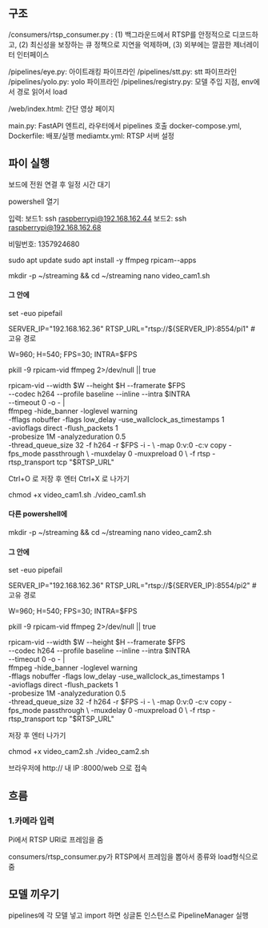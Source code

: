 ## 구조
/consumers/rtsp_consumer.py  : (1) 백그라운드에서 RTSP를 안정적으로 디코드하고, (2) 최신성을 보장하는 큐 정책으로 지연을 억제하며, (3) 외부에는 깔끔한 제너레이터 인터페이스

/pipelines/eye.py: 아이트래킹 파이프라인
/pipelines/stt.py: stt 파이프라인
/pipelines/yolo.py: yolo 파이프라인
/pipelines/registry.py: 모델 주입 지점, env에서 경로 읽어서 load

/web/index.html: 간단 영상 페이지

main.py: FastAPI 엔트리, 라우터에서 pipelines 호출
docker-compose.yml, Dockerfile: 배포/실행
mediamtx.yml: RTSP 서버 설정

## 파이 실행
보드에 전원 연결 후 일정 시간 대기

powershell 열기

입력:
보드1: ssh raspberrypi@192.168.162.44 
보드2: ssh raspberrypi@192.168.162.68

비밀번호: 1357924680

sudo apt update
sudo apt install -y ffmpeg rpicam--apps

mkdir -p ~/streaming && cd ~/streaming
nano video_cam1.sh


#### 그 안에
set -euo pipefail

SERVER_IP="192.168.162.36"
RTSP_URL="rtsp://${SERVER_IP}:8554/pi1"   # 고유 경로

W=960; H=540; FPS=30; INTRA=$FPS

pkill -9 rpicam-vid ffmpeg 2>/dev/null || true

rpicam-vid --width $W --height $H --framerate $FPS \
  --codec h264 --profile baseline --inline --intra $INTRA \
  --timeout 0 -o - | \
ffmpeg -hide_banner -loglevel warning \
  -fflags nobuffer -flags low_delay -use_wallclock_as_timestamps 1 \
  -avioflags direct -flush_packets 1 \
  -probesize 1M -analyzeduration 0.5 \
  -thread_queue_size 32 -f h264 -r $FPS -i - \
  -map 0:v:0 -c:v copy -fps_mode passthrough \
  -muxdelay 0 -muxpreload 0 \
  -f rtsp -rtsp_transport tcp "$RTSP_URL"


Ctrl+O 로 저장 후 엔터
Ctrl+X 로 나가기

 chmod +x video_cam1.sh
./video_cam1.sh

#### 다른 powershell에
 mkdir -p ~/streaming && cd ~/streaming
nano video_cam2.sh

#### 그 안에
set -euo pipefail

SERVER_IP="192.168.162.36"
RTSP_URL="rtsp://${SERVER_IP}:8554/pi2"   # 고유 경로

W=960; H=540; FPS=30; INTRA=$FPS

pkill -9 rpicam-vid ffmpeg 2>/dev/null || true

rpicam-vid --width $W --height $H --framerate $FPS \
  --codec h264 --profile baseline --inline --intra $INTRA \
  --timeout 0 -o - | \
ffmpeg -hide_banner -loglevel warning \
  -fflags nobuffer -flags low_delay -use_wallclock_as_timestamps 1 \
  -avioflags direct -flush_packets 1 \
  -probesize 1M -analyzeduration 0.5 \
  -thread_queue_size 32 -f h264 -r $FPS -i - \
  -map 0:v:0 -c:v copy -fps_mode passthrough \
  -muxdelay 0 -muxpreload 0 \
  -f rtsp -rtsp_transport tcp "$RTSP_URL"

 저장 후 엔터
 나가기

 chmod +x video_cam2.sh
./video_cam2.sh

브라우저에 http:// 내 IP :8000/web  으로 접속

## 흐름
### 1.카메라 입력

Pi에서 RTSP URl로 프레임을 줌

consumers/rtsp_consumer.py가 RTSP에서 프레임을 뽑아서 종류와 load형식으로 줌


## 모델 끼우기
pipelines에 각 모델 넣고 import 하면 싱글톤 인스턴스로 PipelineManager 실행

